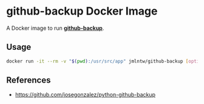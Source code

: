 # github-backup Docker Image

A Docker image to run [**github-backup**](https://github.com/josegonzalez/python-github-backup).

## Usage

```bash
docker run -it --rm -v "$(pwd):/usr/src/app" jmlntw/github-backup [options] USER
```

## References

* <https://github.com/josegonzalez/python-github-backup>
